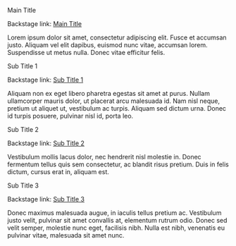 Main Title

Backstage link: [Main Title](https://<backstage_instance_domain>/document-1234/)

Lorem ipsum dolor sit amet, consectetur adipiscing elit. Fusce et accumsan justo. Aliquam vel elit dapibus, euismod nunc vitae, accumsan lorem. Suspendisse ut metus nulla. Donec vitae efficitur felis.

Sub Title 1

Backstage link: [Sub Title 1](https://<backstage_instance_domain>/document-1234/#sub-title1)

Aliquam non ex eget libero pharetra egestas sit amet at purus. Nullam ullamcorper mauris dolor, ut placerat arcu malesuada id. Nam nisl neque, pretium ut aliquet ut, vestibulum ac turpis. Aliquam sed dictum urna. Donec id turpis posuere, pulvinar nisl id, porta leo.

Sub Title 2

Backstage link: [Sub Title 2](https://<backstage_instance_domain>/document-1234/#sub-title2)

Vestibulum mollis lacus dolor, nec hendrerit nisl molestie in. Donec fermentum tellus quis sem consectetur, ac blandit risus pretium. Duis in felis dictum, cursus erat in, aliquam est.

Sub Title 3

Backstage link: [Sub Title 3](https://<backstage_instance_domain>/document-1234/#sub-title3)

Donec maximus malesuada augue, in iaculis tellus pretium ac. Vestibulum justo velit, pulvinar sit amet convallis at, elementum rutrum odio. Donec sed velit semper, molestie nunc eget, facilisis nibh. Nulla est nibh, venenatis eu pulvinar vitae, malesuada sit amet nunc.